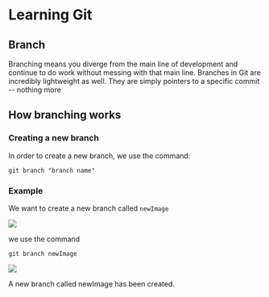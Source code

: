 # Learning Git
## Branch
Branching means you diverge from the main line of development and continue to do work without messing with that main line. Branches in Git are incredibly lightweight as well. They are simply pointers to a specific commit -- nothing more
## How branching works

###  Creating a new branch

In order to create a new branch, we use the command:
```
git branch "branch name"
```

### Example

We want to create a new branch called `newImage` 

<img src="Screensjots/branch.jpg">

we use the command 
```
git branch newImage 
```

<img src="Screenshots/branch2.jpg">

A new branch called newImage has been created. 
